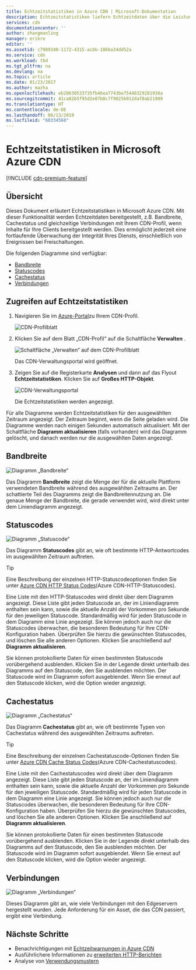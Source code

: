 ```yaml
---
title: Echtzeitstatistiken in Azure CDN | Microsoft-Dokumentation
description: Echtzeitstatistiken liefern Echtzeitdaten über die Leistung von Azure CDN bei der Übermittlung von Inhalten an Ihre Clients.
services: cdn
documentationcenter: ''
author: zhangmanling
manager: erikre
editor: ''
ms.assetid: c7989340-1172-4315-acbb-186ba34dd52a
ms.service: cdn
ms.workload: tbd
ms.tgt_pltfrm: na
ms.devlang: na
ms.topic: article
ms.date: 01/23/2017
ms.author: mazha
ms.openlocfilehash: eb20630533735fb46ea7743be75448329281938a
ms.sourcegitcommit: 41ca82b5f95d2e07b0c7f9025b912daf0ab21909
ms.translationtype: HT
ms.contentlocale: de-DE
ms.lasthandoff: 06/13/2019
ms.locfileid: "60334560"
---
```

# <a name="real-time-stats-in-microsoft-azure-cdn"></a>Echtzeitstatistiken in Microsoft Azure CDN
[!INCLUDE [cdn-premium-feature](../../includes/cdn-premium-feature.md)]

## <a name="overview"></a>Übersicht
Dieses Dokument erläutert Echtzeitstatistiken in Microsoft Azure CDN.  Mit dieser Funktionalität werden Echtzeitdaten bereitgestellt, z.B. Bandbreite, Cachestatus und gleichzeitige Verbindungen mit Ihrem CDN-Profil, wenn Inhalte für Ihre Clients bereitgestellt werden. Dies ermöglicht jederzeit eine fortlaufende Überwachung der Integrität Ihres Diensts, einschließlich von Ereignissen bei Freischaltungen.

Die folgenden Diagramme sind verfügbar:

* [Bandbreite](#bandwidth)
* [Statuscodes](#status-codes)
* [Cachestatus](#cache-statuses)
* [Verbindungen](#connections)

## <a name="accessing-real-time-stats"></a>Zugreifen auf Echtzeitstatistiken
1. Navigieren Sie im [Azure-Portal](https://portal.azure.com)zu Ihrem CDN-Profil.
   
    ![CDN-Profilblatt](./media/cdn-real-time-stats/cdn-profile-blade.png)
2. Klicken Sie auf dem Blatt „CDN-Profil“ auf die Schaltfläche **Verwalten** .
   
    ![Schaltfläche „Verwalten“ auf dem CDN-Profilblatt](./media/cdn-real-time-stats/cdn-manage-btn.png)
   
    Das CDN-Verwaltungsportal wird geöffnet.
3. Zeigen Sie auf die Registerkarte **Analysen** und dann auf das Flyout **Echtzeitstatistiken**.  Klicken Sie auf **Großes HTTP-Objekt**.
   
    ![CDN-Verwaltungsportal](./media/cdn-real-time-stats/cdn-premium-portal.png)
   
    Die Echtzeitstatistiken werden angezeigt.

Für alle Diagramme werden Echtzeitstatistiken für den ausgewählten Zeitraum angezeigt. Der Zeitraum beginnt, wenn die Seite geladen wird.  Die Diagramme werden nach einigen Sekunden automatisch aktualisiert.  Mit der Schaltfläche **Diagramm aktualisieren** (falls vorhanden) wird das Diagramm gelöscht, und danach werden nur die ausgewählten Daten angezeigt.

## <a name="bandwidth"></a>Bandbreite
![Diagramm „Bandbreite“](./media/cdn-real-time-stats/cdn-bandwidth.png)

Das Diagramm **Bandbreite** zeigt die Menge der für die aktuelle Plattform verwendeten Bandbreite während des ausgewählten Zeitraums an. Der schattierte Teil des Diagramms zeigt die Bandbreitennutzung an. Die genaue Menge der Bandbreite, die gerade verwendet wird, wird direkt unter dem Liniendiagramm angezeigt.

## <a name="status-codes"></a>Statuscodes
![Diagramm „Statuscode“](./media/cdn-real-time-stats/cdn-status-codes.png)

Das Diagramm **Statuscodes** gibt an, wie oft bestimmte HTTP-Antwortcodes im ausgewählten Zeitraum auftreten.

> [!TIP]
> Eine Beschreibung der einzelnen HTTP-Statuscodeoptionen finden Sie unter [Azure CDN HTTP Status Codes](/previous-versions/azure/mt759238(v=azure.100))(Azure CDN-HTTP-Statuscodes).
> 
> 

Eine Liste mit den HTTP-Statuscodes wird direkt über dem Diagramm angezeigt. Diese Liste gibt jeden Statuscode an, der im Liniendiagramm enthalten sein kann, sowie die aktuelle Anzahl der Vorkommen pro Sekunde für den jeweiligen Statuscode. Standardmäßig wird für jeden Statuscode in dem Diagramm eine Linie angezeigt. Sie können jedoch auch nur die Statuscodes überwachen, die besonderen Bedeutung für Ihre CDN-Konfiguration haben. Überprüfen Sie hierzu die gewünschten Statuscodes, und löschen Sie alle anderen Optionen. Klicken Sie anschließend auf **Diagramm aktualisieren**. 

Sie können protokollierte Daten für einen bestimmten Statuscode vorübergehend ausblenden.  Klicken Sie in der Legende direkt unterhalb des Diagramms auf den Statuscode, den Sie ausblenden möchten. Der Statuscode wird im Diagramm sofort ausgeblendet. Wenn Sie erneut auf den Statuscode klicken, wird die Option wieder angezeigt.

## <a name="cache-statuses"></a>Cachestatus
![Diagramm „Cachestatus“](./media/cdn-real-time-stats/cdn-cache-status.png)

Das Diagramm **Cachestatus** gibt an, wie oft bestimmte Typen von Cachestatus während des ausgewählten Zeitraums auftreten. 

> [!TIP]
> Eine Beschreibung der einzelnen Cachestatuscode-Optionen finden Sie unter [Azure CDN Cache Status Codes](/previous-versions/azure/mt759237(v=azure.100))(Azure CDN-Cachestatuscodes).
> 
> 

Eine Liste mit den Cachestatuscodes wird direkt über dem Diagramm angezeigt. Diese Liste gibt jeden Statuscode an, der im Liniendiagramm enthalten sein kann, sowie die aktuelle Anzahl der Vorkommen pro Sekunde für den jeweiligen Statuscode. Standardmäßig wird für jeden Statuscode in dem Diagramm eine Linie angezeigt. Sie können jedoch auch nur die Statuscodes überwachen, die besonderen Bedeutung für Ihre CDN-Konfiguration haben. Überprüfen Sie hierzu die gewünschten Statuscodes, und löschen Sie alle anderen Optionen. Klicken Sie anschließend auf **Diagramm aktualisieren**. 

Sie können protokollierte Daten für einen bestimmten Statuscode vorübergehend ausblenden.  Klicken Sie in der Legende direkt unterhalb des Diagramms auf den Statuscode, den Sie ausblenden möchten. Der Statuscode wird im Diagramm sofort ausgeblendet. Wenn Sie erneut auf den Statuscode klicken, wird die Option wieder angezeigt.

## <a name="connections"></a>Verbindungen
![Diagramm „Verbindungen“](./media/cdn-real-time-stats/cdn-connections.png)

Dieses Diagramm gibt an, wie viele Verbindungen mit den Edgeservern hergestellt wurden. Jede Anforderung für ein Asset, die das CDN passiert, ergibt eine Verbindung.

## <a name="next-steps"></a>Nächste Schritte
* Benachrichtigungen mit [Echtzeitwarnungen in Azure CDN](cdn-real-time-alerts.md)
* Ausführlichere Informationen zu [erweiterten HTTP-Berichten](cdn-advanced-http-reports.md)
* Analyse von [Verwendungsmustern](cdn-analyze-usage-patterns.md)

